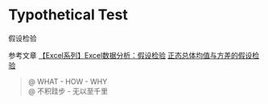 # Typothetical Test

假设检验


参考文章
[【Excel系列】Excel数据分析：假设检验](https://www.jianshu.com/p/1c60c9c3fe33)
[正态总体均值与方差的假设检验](https://wenku.baidu.com/view/6080ea93970590c69ec3d5bbfd0a79563c1ed48a.html)
> @ WHAT - HOW - WHY  
> @ 不积跬步 - 无以至千里